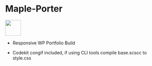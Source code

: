Maple-Porter
============

<img src="http://mtthwbsh.com/favicon.ico" style="height:50px;width:50px;margin:auto;"/>

+ Responsive WP Portfolio Build

+ Codekit congif included, if using CLI tools compile base.scscc to style.css
